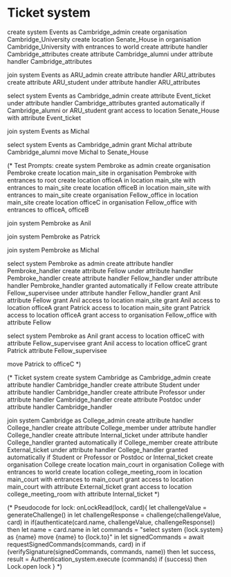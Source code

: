 # Ticket system

create system Events as Cambridge_admin
create organisation Cambridge_University
create location Senate_House in organisation Cambridge_University with entrances to world
create attribute handler Cambridge_attributes
create attribute Cambridge_alumni under attribute handler Cambridge_attributes

join system Events as ARU_admin
create attribute handler ARU_attributes
create attribute ARU_student under attribute handler ARU_attributes

select system Events as Cambridge_admin
create attribute Event_ticket under attribute handler Cambridge_attributes granted automatically if Cambridge_alumni or ARU_student
grant access to location Senate_House with attribute Event_ticket

join system Events as Michal

select system Events as Cambridge_admin
grant Michal attribute Cambridge_alumni
move Michal to Senate_House

(* Test Prompts:
   create system Pembroke as admin
   create organisation Pembroke
   create location main_site in organisation Pembroke with entrances to root
   create location officeA in location main_site with entrances to main_site
   create location officeB in location main_site with entrances to main_site
   create organisation Fellow_office in location main_site
   create location officeC in organisation Fellow_office with entrances to officeA, officeB

   join system Pembroke as Anil

   join system Pembroke as Patrick

   join system Pembroke as Michal

   select system Pembroke as admin
   create attribute handler Pembroke_handler
   create attribute Fellow under attribute handler Pembroke_handler
   create attribute handler Fellow_handler under attribute handler Pembroke_handler granted automatically if Fellow
   create attribute Fellow_supervisee under attribute handler Fellow_handler
   grant Anil attribute Fellow
   grant Anil access to location main_site
   grant Anil access to location officeA
   grant Patrick access to location main_site
   grant Patrick access to location officeA
   grant access to organisation Fellow_office with attribute Fellow

   select system Pembroke as Anil
   grant access to location officeC with attribute Fellow_supervisee
   grant Anil access to location officeC
   grant Patrick attribute Fellow_supervisee

   move Patrick to officeC
*)

(* Ticket system
create system Cambridge as Cambridge_admin
create attribute handler Cambridge_handler
create attribute Student under attribute handler Cambridge_handler
create attribute Professor under attribute handler Cambridge_handler
create attribute Postdoc under attribute handler Cambridge_handler

join system Cambridge as College_admin
create attribute handler College_handler
create attribute College_member under attribute handler College_handler
create attribute Internal_ticket under attribute handler College_handler granted automatically if College_member
create attribute External_ticket under attribute handler College_handler granted automatically if Student or Professor or Postdoc or Internal_ticket
create organisation College
create location main_court in organisation College with entrances to world
create location college_meeting_room in location main_court with entrances to main_court
grant access to location main_court with attribute External_ticket 
grant access to location college_meeting_room with attribute Internal_ticket
*)

(* Pseudocode for lock:
   onLockRead(lock, card){
     let challengeValue = generateChallenge() in
     let challengeResponse = challenge(challengeValue, card) in
     if(authenticate(card.name, challengeValue, challengeResponse)) then
       let name = card.name in
       let commands = "select system {lock.system} as {name}
                       move {name} to {lock.to}" in
       let signedCommands = await requestSignedCommands(commands, card) in
       if (verifySignature(signedCommands, commands, name)) then
         let success, result = Authentication_system.execute (commands)
         if (success) then
           Lock.open lock
   }
*)
